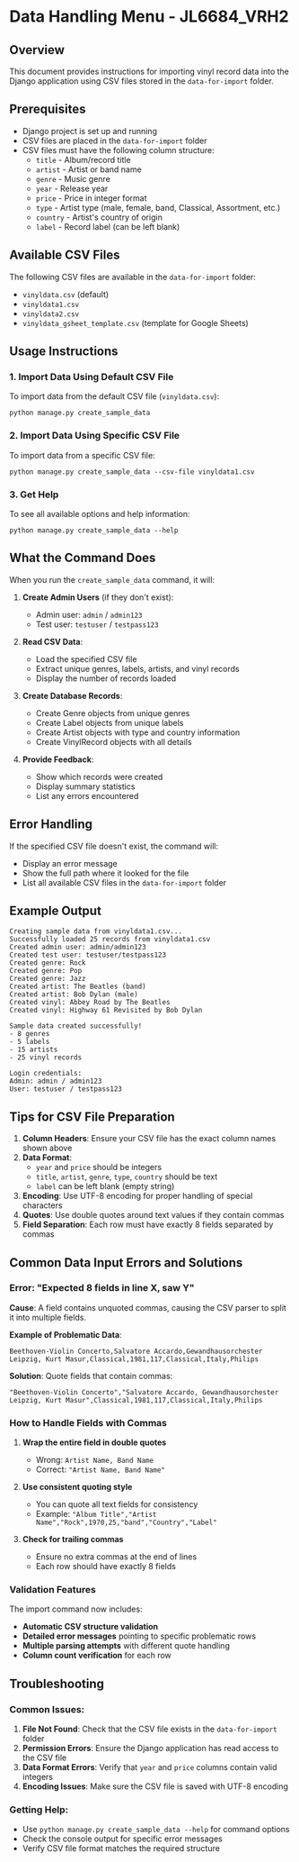 # Data Handling Menu - JL6684_VRH2

## Overview
This document provides instructions for importing vinyl record data into the Django application using CSV files stored in the `data-for-import` folder.

## Prerequisites
- Django project is set up and running
- CSV files are placed in the `data-for-import` folder
- CSV files must have the following column structure:
  - `title` - Album/record title
  - `artist` - Artist or band name
  - `genre` - Music genre
  - `year` - Release year
  - `price` - Price in integer format
  - `type` - Artist type (male, female, band, Classical, Assortment, etc.)
  - `country` - Artist's country of origin
  - `label` - Record label (can be left blank)

## Available CSV Files
The following CSV files are available in the `data-for-import` folder:
- `vinyldata.csv` (default)
- `vinyldata1.csv`
- `vinyldata2.csv`
- `vinyldata_gsheet_template.csv` (template for Google Sheets)

## Usage Instructions

### 1. Import Data Using Default CSV File
To import data from the default CSV file (`vinyldata.csv`):
```project folder on terminal
python manage.py create_sample_data
```

### 2. Import Data Using Specific CSV File
To import data from a specific CSV file:
```project folder on terminal
python manage.py create_sample_data --csv-file vinyldata1.csv
```

### 3. Get Help
To see all available options and help information:
```project folder on terminal
python manage.py create_sample_data --help
```

## What the Command Does

When you run the `create_sample_data` command, it will:

1. **Create Admin Users** (if they don't exist):
   - Admin user: `admin` / `admin123`
   - Test user: `testuser` / `testpass123`

2. **Read CSV Data**:
   - Load the specified CSV file
   - Extract unique genres, labels, artists, and vinyl records
   - Display the number of records loaded

3. **Create Database Records**:
   - Create Genre objects from unique genres
   - Create Label objects from unique labels
   - Create Artist objects with type and country information
   - Create VinylRecord objects with all details

4. **Provide Feedback**:
   - Show which records were created
   - Display summary statistics
   - List any errors encountered

## Error Handling

If the specified CSV file doesn't exist, the command will:
- Display an error message
- Show the full path where it looked for the file
- List all available CSV files in the `data-for-import` folder

## Example Output

```
Creating sample data from vinyldata1.csv...
Successfully loaded 25 records from vinyldata1.csv
Created admin user: admin/admin123
Created test user: testuser/testpass123
Created genre: Rock
Created genre: Pop
Created genre: Jazz
Created artist: The Beatles (band)
Created artist: Bob Dylan (male)
Created vinyl: Abbey Road by The Beatles
Created vinyl: Highway 61 Revisited by Bob Dylan

Sample data created successfully!
- 8 genres
- 5 labels
- 15 artists
- 25 vinyl records

Login credentials:
Admin: admin / admin123
User: testuser / testpass123
```

## Tips for CSV File Preparation

1. **Column Headers**: Ensure your CSV file has the exact column names shown above
2. **Data Format**: 
   - `year` and `price` should be integers
   - `title`, `artist`, `genre`, `type`, `country` should be text
   - `label` can be left blank (empty string)
3. **Encoding**: Use UTF-8 encoding for proper handling of special characters
4. **Quotes**: Use double quotes around text values if they contain commas
5. **Field Separation**: Each row must have exactly 8 fields separated by commas

## Common Data Input Errors and Solutions

### Error: "Expected 8 fields in line X, saw Y"
**Cause**: A field contains unquoted commas, causing the CSV parser to split it into multiple fields.

**Example of Problematic Data**:
```
Beethoven-Violin Concerto,Salvatore Accardo,Gewandhausorchester Leipzig, Kurt Masur,Classical,1981,117,Classical,Italy,Philips
```

**Solution**: Quote fields that contain commas:
```
"Beethoven-Violin Concerto","Salvatore Accardo, Gewandhausorchester Leipzig, Kurt Masur",Classical,1981,117,Classical,Italy,Philips
```

### How to Handle Fields with Commas

1. **Wrap the entire field in double quotes**
   - Wrong: `Artist Name, Band Name`
   - Correct: `"Artist Name, Band Name"`

2. **Use consistent quoting style**
   - You can quote all text fields for consistency
   - Example: `"Album Title","Artist Name","Rock",1970,25,"band","Country","Label"`

3. **Check for trailing commas**
   - Ensure no extra commas at the end of lines
   - Each row should have exactly 8 fields

### Validation Features

The import command now includes:
- **Automatic CSV structure validation**
- **Detailed error messages** pointing to specific problematic rows
- **Multiple parsing attempts** with different quote handling
- **Column count verification** for each row

## Troubleshooting

### Common Issues:
1. **File Not Found**: Check that the CSV file exists in the `data-for-import` folder
2. **Permission Errors**: Ensure the Django application has read access to the CSV file
3. **Data Format Errors**: Verify that `year` and `price` columns contain valid integers
4. **Encoding Issues**: Make sure the CSV file is saved with UTF-8 encoding

### Getting Help:
- Use `python manage.py create_sample_data --help` for command options
- Check the console output for specific error messages
- Verify CSV file format matches the required structure 